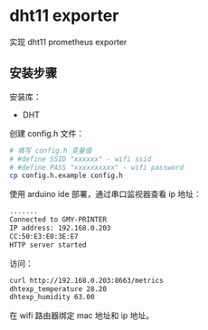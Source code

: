 # dht11 exporter

实现 dht11 prometheus exporter

## 安装步骤

安装库：

- DHT

创建 config.h 文件：

```bash
# 填写 config.h 变量值
# #define SSID "xxxxxx" - wifi ssid
# #define PASS "xxxxxxxxxx" - wifi password
cp config.h.example config.h
```

使用 arduino ide 部署，通过串口监视器查看 ip 地址：

```bash
.......
Connected to GMY-PRINTER
IP address: 192.168.0.203
CC:50:E3:E0:3E:E7
HTTP server started

```

访问：

```bash
curl http://192.168.0.203:8663/metrics
dhtexp_temperature 28.20
dhtexp_humidity 63.00

```

在 wifi 路由器绑定 mac 地址和 ip 地址。

